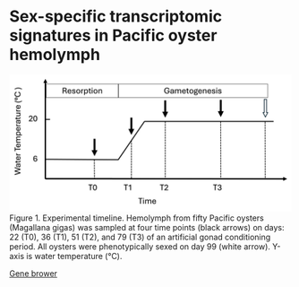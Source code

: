 # Sex-specific transcriptomic signatures in Pacific oyster hemolymph
![image](https://github.com/sjwu571/Hemolymph_RNAseq/blob/main/Fig1.jpg?raw=true)
Figure 1. Experimental timeline. Hemolymph from fifty Pacific oysters (Magallana gigas) was sampled at four time points (black arrows) on days: 22 (T0), 36 (T1), 51 (T2), and 79 (T3) of an artificial gonad conditioning period. All oysters were phenotypically sexed on day 99 (white arrow). Y-axis is water temperature (°C).


[Gene brower](https://sjwu571.shinyapps.io/Mgig_gene/)

